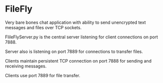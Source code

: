 # FileFly
Very bare bones chat application with ability to send unencrypted text messages and files over TCP sockets.

FlileFlyServer.py is the central server listening for client connections on port 7888.

Server also is listening on port 7889 for connections to transfer files.

Clients maintain persistent TCP connection on port 7888 for sending and receiving messages.

Clients use port 7889 for file transfer.
